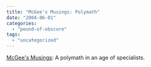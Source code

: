 ```yaml
---
title: "McGee's Musings: Polymath"
date: "2004-06-01"
categories: 
  - "pound-of-obscure"
tags: 
  - "uncategorized"
---
```


[McGee's Musings](http://www.mcgeesmusings.net/2004/05/27.html): A polymath in an age of specialists.
